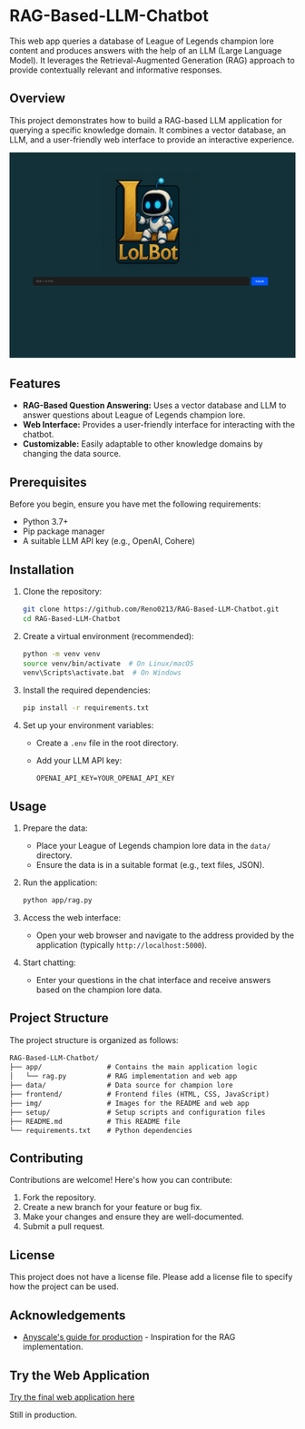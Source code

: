 # RAG-Based-LLM-Chatbot

This web app queries a database of League of Legends champion lore content and produces answers with the help of an LLM (Large Language Model). It leverages the Retrieval-Augmented Generation (RAG) approach to provide contextually relevant and informative responses.

## Overview

This project demonstrates how to build a RAG-based LLM application for querying a specific knowledge domain. It combines a vector database, an LLM, and a user-friendly web interface to provide an interactive experience.

![Overview](./imgs/Landing%20Page.png)

## Features

-   **RAG-Based Question Answering:** Uses a vector database and LLM to answer questions about League of Legends champion lore.
-   **Web Interface:** Provides a user-friendly interface for interacting with the chatbot.
-   **Customizable:** Easily adaptable to other knowledge domains by changing the data source.

## Prerequisites

Before you begin, ensure you have met the following requirements:

-   Python 3.7+
-   Pip package manager
-   A suitable LLM API key (e.g., OpenAI, Cohere)

## Installation

1.  Clone the repository:

    ```bash
    git clone https://github.com/Reno0213/RAG-Based-LLM-Chatbot.git
    cd RAG-Based-LLM-Chatbot
    ```

2.  Create a virtual environment (recommended):

    ```bash
    python -m venv venv
    source venv/bin/activate  # On Linux/macOS
    venv\Scripts\activate.bat  # On Windows
    ```

3.  Install the required dependencies:

    ```bash
    pip install -r requirements.txt
    ```

4.  Set up your environment variables:

    -   Create a `.env` file in the root directory.
    -   Add your LLM API key:

        ```
        OPENAI_API_KEY=YOUR_OPENAI_API_KEY
        ```

## Usage

1.  Prepare the data:

    -   Place your League of Legends champion lore data in the `data/` directory.
    -   Ensure the data is in a suitable format (e.g., text files, JSON).

2.  Run the application:

    ```bash
    python app/rag.py
    ```

3.  Access the web interface:

    -   Open your web browser and navigate to the address provided by the application (typically `http://localhost:5000`).

4.  Start chatting:

    -   Enter your questions in the chat interface and receive answers based on the champion lore data.

## Project Structure

The project structure is organized as follows:

```
RAG-Based-LLM-Chatbot/
├── app/                # Contains the main application logic
│   └── rag.py          # RAG implementation and web app
├── data/               # Data source for champion lore
├── frontend/           # Frontend files (HTML, CSS, JavaScript)
├── img/                # Images for the README and web app
├── setup/              # Setup scripts and configuration files
├── README.md           # This README file
└── requirements.txt    # Python dependencies
```

## Contributing

Contributions are welcome! Here's how you can contribute:

1.  Fork the repository.
2.  Create a new branch for your feature or bug fix.
3.  Make your changes and ensure they are well-documented.
4.  Submit a pull request.

## License

This project does not have a license file. Please add a license file to specify how the project can be used.

## Acknowledgements

-   [Anyscale's guide for production](https://www.anyscale.com/blog/a-comprehensive-guide-for-building-rag-based-llm-applications-part-1#chunk-data) - Inspiration for the RAG implementation.

## Try the Web Application

[Try the final web application here]()

Still in production.